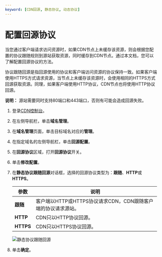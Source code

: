 ```yaml
---
keyword: [CDN回源, 静态协议, 动态协议]
---
```


# 配置回源协议

当您通过客户端请求访问资源时，如果CDN节点上未缓存该资源，则会根据您配置的协议跟随规则到源站获取资源，同时缓存到CDN节点。通过本文档，您可以了解配置回源协议的方法。

协议跟随回源是指回源使用的协议和客户端访问资源的协议保持一致。如果客户端使用HTTPS方式请求资源，当节点上未缓存该资源时，会使用相同的HTTPS方式回源获取资源。同理，如果客户端使用HTTP协议，CDN节点也将使用HTTP协议回源。

**说明：** 源站需要同时支持80端口和443端口，否则有可能会造成回源失败。

1.  登录[CDN控制台](https://cdn.console.aliyun.com)。

2.  在左侧导航栏，单击**域名管理**。

3.  在**域名管理**页面，单击目标域名对应的**管理**。

4.  在指定域名的左侧导航栏，单击**回源配置**。

5.  在**回源协议**区域，打开**回源协议**开关。

6.  单击**修改配置**。

7.  在**静态协议跟随回源**对话框，选择的回源协议类型为：**跟随**、**HTTP**或**HTTPS**。

    |参数|说明|
    |--|--|
    |**跟随**|客户端以HTTP或HTTPS协议请求CDN，CDN跟随客户端的协议请求源站。|
    |**HTTP**|CDN只以HTTP协议回源。|
    |**HTTPS**|CDN只以HTTPS协议回源。|

    ![静态协议跟随回源](https://static-aliyun-doc.oss-cn-hangzhou.aliyuncs.com/assets/img/zh-CN/1664788951/p64121.png)

8.  单击**确定**。


